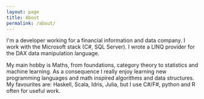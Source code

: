 ```yaml
---
layout: page
title: About
permalink: /about/
---
```


I'm a developer working for a financial information and data
company. I work with the Microsoft stack (C#, SQL Server). I wrote a
LINQ provider for the DAX data manipulation language. 

My main hobby is Maths, from foundations, category theory to
statistics and machine learning. As a consequence I really enjoy
learning new programming languages and math inspired algorithms and
data structures. My favourites are: Haskell, Scala, Idris, Julia, but
I use C#/F#, python and R often for useful work.


